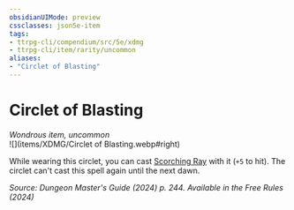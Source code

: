 ```yaml
---
obsidianUIMode: preview
cssclasses: json5e-item
tags:
- ttrpg-cli/compendium/src/5e/xdmg
- ttrpg-cli/item/rarity/uncommon
aliases: 
- "Circlet of Blasting"
---
```

# Circlet of Blasting
*Wondrous item, uncommon*  
![](items/XDMG/Circlet of Blasting.webp#right)  


While wearing this circlet, you can cast [Scorching Ray](/3-Compendium/CLI/spells/scorching-ray-xphb.md) with it (`+5` to hit). The circlet can't cast this spell again until the next dawn.

*Source: Dungeon Master's Guide (2024) p. 244. Available in the Free Rules (2024)*